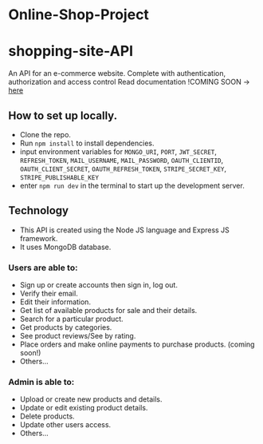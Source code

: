 # Online-Shop-Project

# shopping-site-API

An API for an e-commerce website. Complete with authentication, authorization and access control
Read documentation !COMING SOON -> [here]()

## How to set up locally.

- Clone the repo.
- Run `npm install` to install dependencies.
- input environment variables for `MONGO_URI`, `PORT`, `JWT_SECRET`, `REFRESH_TOKEN`, `MAIL_USERNAME`, `MAIL_PASSWORD`, `OAUTH_CLIENTID`,
  `OAUTH_CLIENT_SECRET`, `OAUTH_REFRESH_TOKEN`, `STRIPE_SECRET_KEY`, `STRIPE_PUBLISHABLE_KEY`
- enter `npm run dev` in the terminal to start up the development server.

## Technology

- This API is created using the Node JS language and Express JS framework.
- It uses MongoDB database.

### Users are able to:

- Sign up or create accounts then sign in, log out.
- Verify their email.
- Edit their information.
- Get list of available products for sale and their details.
- Search for a particular product.
- Get products by categories.
- See product reviews/See by rating.
- Place orders and make online payments to purchase products. (coming soon!)
- Others...

### Admin is able to:

- Upload or create new products and details.
- Update or edit existing product details.
- Delete products.
- Update other users access.
- Others...
